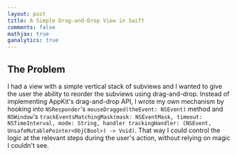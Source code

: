 ```yaml
---
layout: post
title: A Simple Drag-and-Drop View in Swift
comments: false
mathjax: true
ganalytics: true
---
```


## The Problem

I had a view with a simple vertical stack of subviews and I wanted to give the user the ability to reorder the subviews using drag-and-drop. Instead of implementing AppKit's drag-and-drop API, I wrote my own mechanism by hooking into `NSResponder`'s `mouseDragged(theEvent: NSEvent)` method and `NSWindow`'s `trackEventsMatchingMask(mask: NSEventMask, timeout: NSTimeInterval, mode: String, handler trackingHandler: (NSEvent, UnsafeMutablePointer<ObjCBool>) -> Void)`. That way I could control the logic at the relevant steps during the user's action, without relying on magic I couldn't see.




